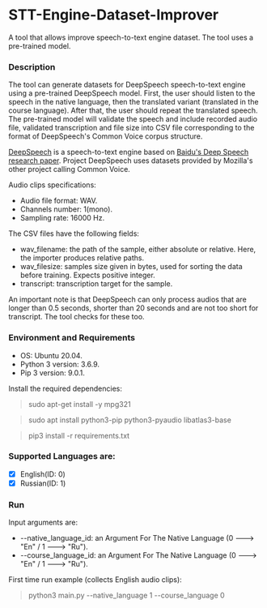 # STT-Engine-Dataset-Improver
A tool that allows improve speech-to-text engine dataset. The tool uses a pre-trained model.

### Description
The tool can generate datasets for DeepSpeech speech-to-text engine using a pre-trained DeepSpeech model.
First, the user should listen to the speech in the native language, then the translated variant (translated in the course language). After that, the user should repeat the translated speech. The pre-trained model will validate the speech and include recorded audio file, validated transcription and file size into CSV file corresponding to the format of DeepSpeech's Common Voice corpus structure.

[DeepSpeech](https://github.com/mozilla/DeepSpeech) is a speech-to-text engine based on [Baidu's Deep Speech research paper](https://arxiv.org/abs/1412.5567). Project DeepSpeech uses datasets provided by Mozilla's other project calling Common Voice.

Audio clips specifications:
  * Audio file format: WAV.
  * Channels number: 1(mono).
  * Sampling rate: 16000 Hz.

The CSV files have the following fields:
  * wav_filename: the path of the sample, either absolute or relative. Here, the importer produces relative paths.
  * wav_filesize: samples size given in bytes, used for sorting the data before training. Expects positive integer.
  * transcript: transcription target for the sample.

An important note is that DeepSpeech can only process audios that are longer than 0.5 seconds, shorter than 20 seconds and are not too short for transcript. The tool checks for these too.

### Environment and Requirements
  * OS: Ubuntu 20.04.
  * Python 3 version: 3.6.9.
  * Pip 3 version: 9.0.1.

Install the required dependencies:
> sudo apt-get install -y mpg321

> sudo apt install python3-pip python3-pyaudio libatlas3-base

> pip3 install -r requirements.txt

### Supported Languages are:
  - [x] English(ID: 0)
  - [x] Russian(ID: 1)

### Run
Input arguments are:
  * --native_language_id: an Argument For The Native Language (0 ---> "En" / 1 ---> "Ru").
  * --course_language_id: an Argument For The Native Language (0 ---> "En" / 1 ---> "Ru").

First time run example (collects English audio clips):
> python3 main.py --native_language 1 --course_language 0
